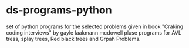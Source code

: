 # ds-programs-python
set of python programs for the selected problems given in book "Craking coding interviews" by gayle laakmann mcdowell
pluse programs for AVL tress, splay trees, Red black trees and Grpah Problems.
